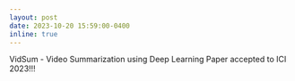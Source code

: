 ```yaml
---
layout: post
date: 2023-10-20 15:59:00-0400
inline: true
---
```


VidSum - Video Summarization using Deep Learning Paper accepted to ICI 2023!!!
